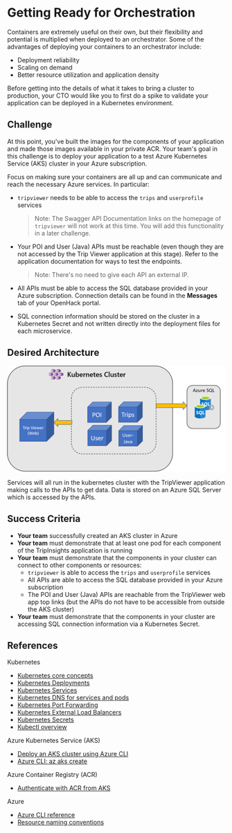# Getting Ready for Orchestration

Containers are extremely useful on their own, but their flexibility and potential is multiplied when deployed to an orchestrator. Some of the advantages of deploying your containers to an orchestrator include:

- Deployment reliability
- Scaling on demand
- Better resource utilization and application density

Before getting into the details of what it takes to bring a cluster to production, your CTO would like you to first do a spike to validate your application can be deployed in a Kubernetes environment.

## Challenge

At this point, you've built the images for the components of your application and made those images available in your private ACR. Your team's goal in this challenge is to deploy your application to a test Azure Kubernetes Service (AKS) cluster in your Azure subscription.

Focus on making sure your containers are all up and can communicate and reach the necessary Azure services. In particular:

- `tripviewer` needs to be able to access the `trips` and `userprofile` services

    > Note: The Swagger API Documentation links on the homepage of `tripviewer` will not work at this time. You will add this functionality in a later challenge.

- Your POI and User (Java) APIs must be reachable (even though they are not accessed by the Trip Viewer application at this stage). Refer to the application documentation for ways to test the endpoints.

    > Note: There's no need to give each API an external IP.

- All APIs must be able to access the SQL database provided in your Azure subscription. Connection details can be found in the **Messages** tab of your OpenHack portal.
- SQL connection information should be stored on the cluster in a Kubernetes Secret and not written directly into the deployment files for each microservice.

## Desired Architecture

![An architecture diagram showing a Kubernetes cluster and an Azure SQL database. Within the cluster, the TripViewer (Web) container is able to communicate to 4 other containers: POI, Trips, User, and User-Java. Those 4 containers communicate with the Azure SQL database.](./images/DesiredArchChallenge2.png)

Services will all run in the kubernetes cluster with the TripViewer application making calls to the APIs to get data. Data is stored on an Azure SQL Server which is accessed by the APIs.

## Success Criteria

- **Your team** successfully created an AKS cluster in Azure
- **Your team** must demonstrate that at least one pod for each component of the TripInsights application is running
- **Your team** must demonstrate that the components in your cluster can connect to other components or resources:
    - `tripviewer` is able to access the `trips` and `userprofile` services
    - All APIs are able to access the SQL database provided in your Azure subscription
    - The POI and User (Java) APIs are reachable from the TripViewer web app top links (but the APIs do not have to be accessible from outside the AKS cluster)
- **Your team** must demonstrate that the components in your cluster are accessing SQL connection information via a Kubernetes Secret.

## References

Kubernetes

- [Kubernetes core concepts](https://docs.microsoft.com/en-us/azure/aks/concepts-clusters-workloads)
- [Kubernetes Deployments](https://kubernetes.io/docs/concepts/workloads/controllers/deployment/)
- [Kubernetes Services](https://kubernetes.io/docs/concepts/services-networking/connect-applications-service/)
- [Kubernetes DNS for services and pods](https://kubernetes.io/docs/concepts/services-networking/dns-pod-service/)
- [Kubernetes Port Forwarding](https://kubernetes.io/docs/tasks/access-application-cluster/port-forward-access-application-cluster/)
- [Kubernetes External Load Balancers](https://kubernetes.io/docs/tasks/access-application-cluster/create-external-load-balancer/)
- [Kubernetes Secrets](https://kubernetes.io/docs/concepts/configuration/secret/)
- [Kubectl overview](https://kubernetes.io/docs/user-guide/kubectl-overview/)

Azure Kubernetes Service (AKS)

- [Deploy an AKS cluster using Azure CLI](https://docs.microsoft.com/en-us/azure/aks/kubernetes-walkthrough)
- [Azure CLI: az aks create](https://docs.microsoft.com/en-us/cli/azure/aks?view=azure-cli-latest#az-aks-create)

Azure Container Registry (ACR)

- [Authenticate with ACR from AKS](https://docs.microsoft.com/en-us/azure/container-registry/container-registry-auth-aks)

Azure

- [Azure CLI reference](https://docs.microsoft.com/en-us/cli/azure/get-started-with-azure-cli)
- [Resource naming conventions](https://docs.microsoft.com/en-us/azure/architecture/best-practices/naming-conventions)
